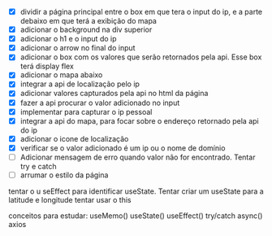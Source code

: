 - [X] dividir a página principal entre o box em que tera o input do ip, e a parte debaixo em que terá a exibição do mapa
- [X] adicionar o background na div superior
- [X] adicionar o h1 e o input do ip
- [X] adicionar o arrow no final do input 
- [X] adicionar o box com os valores que serão retornados pela api. Esse box terá display flex
- [x] adicionar o mapa abaixo
- [X] integrar a api de localização pelo ip
- [X] adicionar valores capturados pela api no html da página
- [X] fazer a api procurar o valor adicionado no input
- [X] implementar para capturar o ip pessoal
- [X] integrar a api do mapa, para focar sobre o endereço retornado pela api do ip
- [X] adicionar o icone de localização 
- [X] verificar se o valor adicionado é um ip ou o nome de domínio
- [ ] Adicionar mensagem de erro quando valor não for encontrado. Tentar try e catch
- [ ] arrumar o estilo da página

tentar o u seEffect para identificar useState. Tentar criar um useState para a latitude e longitude
tentar usar o this

conceitos para estudar:
useMemo()
useState()
useEffect()
try/catch
async()
axios